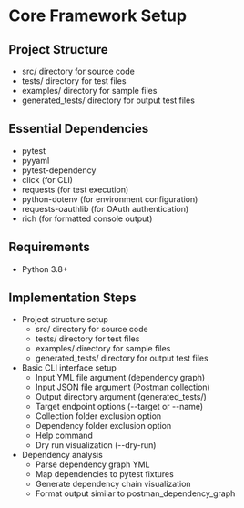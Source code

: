 # Core Framework Setup

## Project Structure
- src/ directory for source code
- tests/ directory for test files
- examples/ directory for sample files
- generated_tests/ directory for output test files

## Essential Dependencies
- pytest
- pyyaml
- pytest-dependency
- click (for CLI)
- requests (for test execution)
- python-dotenv (for environment configuration)
- requests-oauthlib (for OAuth authentication)
- rich (for formatted console output)

## Requirements
- Python 3.8+

## Implementation Steps
- Project structure setup
  - src/ directory for source code
  - tests/ directory for test files
  - examples/ directory for sample files
  - generated_tests/ directory for output test files
- Basic CLI interface setup
  - Input YML file argument (dependency graph)
  - Input JSON file argument (Postman collection)
  - Output directory argument (generated_tests/)
  - Target endpoint options (--target or --name)
  - Collection folder exclusion option
  - Dependency folder exclusion option
  - Help command
  - Dry run visualization (--dry-run)
- Dependency analysis
  - Parse dependency graph YML
  - Map dependencies to pytest fixtures
  - Generate dependency chain visualization
  - Format output similar to postman_dependency_graph
